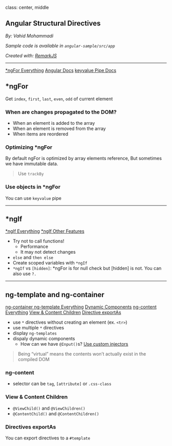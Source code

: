 class: center, middle

## Angular Structural Directives

_By: Vahid Mohammadi_

_Sample code is available in `angular-sample/src/app`_

<div class="fz-14">
    <i>Created with: <a href="https://github.com/gnab/remark">RemarkJS</a></i>
</div>

---

<div class="doc-link">
    <a href="https://malcoded.com/posts/angular-ngfor/">*ngFor Everything</a>
    <a href="https://angular.io/api/common/NgForOf">Angular Docs</a>
    <a href="https://angular.io/api/common/KeyValuePipe">keyvalue Pipe Docs</a>
</div>

## \*ngFor

Get `index`, `first`, `last`, `even`, `odd` of current element

### When are changes propagated to the DOM?

-   When an element is added to the array
-   When an element is removed from the array
-   When items are reordered

### Optimizing \*ngFor

By default ngFor is optimized by array elements reference, But sometimes we have immutable data.

> Use `trackBy`

### Use objects in \*ngFor

You can use `keyvalue` pipe

---

## \*ngIf

<div class="doc-link">
    <a href="https://ultimatecourses.com/blog/angular-ngif-else-then">*ngIf Everything</a>
    <a href="https://alligator.io/angular/ngif-new-features-angular4/">*ngIf Other Features</a>
</div>

-   Try not to call functions!
    -   Performance
    -   It may not detect changes
-   `else` and `then else`
-   Create scoped variables with `*ngIf`
-   `*ngIf` vs `[hidden]`: \*ngFor is for null check but [hidden] is not. You can also use `?.`

---

## ng-template and ng-container

<div class="doc-link">
    <a href="https://blog.angular-university.io/angular-ng-template-ng-container-ngtemplateoutlet/">ng-container ng-template Everything</a>
    <a href="https://medium.com/@symposia/dynamic-component-rendering-in-angular-5-with-ngcomponentoutlet-410bec3ece75">Dynamic Components</a>
    <a href="https://blog.angular-university.io/angular-ng-content/">ng-content Everything</a>
    <a href="https://medium.com/@tkssharma/understanding-viewchildren-viewchild-contentchildren-and-contentchild-b16c9e0358e">View & Content Children</a>
    <a href="https://netbasal.com/angular-2-take-advantage-of-the-exportas-property-81374ce24d26">Directive exportAs</a>
</div>

-   use `*` directives without creating an element (ex. `<tr>`)
-   use multiple `*` directives
-   display `ng-templates`
-   dispaly dynamic components
    -   How can we have `@Input()`s? [Use custom injectors](https://stackoverflow.com/questions/42056828/pass-an-input-value-into-a-ngcomponentoutlet-created-component)

> Being “virtual” means the <ng-template> contents won’t actually exist in the compiled DOM

### ng-content

-   selector can be `tag`, `[attribute]` or `.css-class`

### View & Content Children

-   `@ViewChild()` and `@ViewChildren()`
-   `@ContentChild()` and `@ContentChildren()`

### Directives exportAs

You can export directives to a `#template`
